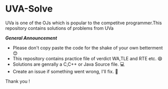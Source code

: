# UVA-Solve
UVa is one of the OJs which is popular to  the competitve programmer.This repository contains solutions of problems from UVa

***General Announcement***
- Please don't copy paste the code for the shake of your own betterment :blush:
- This repository contains practice file of verdict WA,TLE and RTE etc. :smile:
- Solutions are genrally  a  C,C++  or Java Source file. :computer:
- Create an issue if something went wrong,  I'll fix. :bug:

Thank you !
